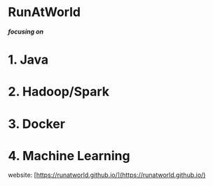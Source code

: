 # RunAtWorld #
***focusing on***
# 1. Java #
# 2. Hadoop/Spark #
# 3. Docker #
# 4. Machine Learning #
website: [https://runatworld.github.io/](https://runatworld.github.io/)